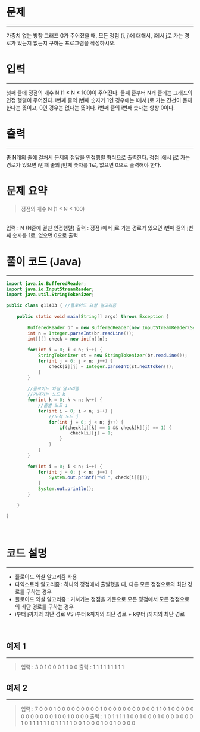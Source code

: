 # 문제
---
가중치 없는 방향 그래프 G가 주어졌을 때, 모든 정점 (i, j)에 대해서, i에서 j로 가는 경로가 있는지 없는지 구하는 프로그램을 작성하시오.
<br>

# 입력
---
첫째 줄에 정점의 개수 N (1 ≤ N ≤ 100)이 주어진다. 둘째 줄부터 N개 줄에는 그래프의 인접 행렬이 주어진다. i번째 줄의 j번째 숫자가 1인 경우에는 i에서 j로 가는 간선이 존재한다는 뜻이고, 0인 경우는 없다는 뜻이다. i번째 줄의 i번째 숫자는 항상 0이다.
<br>

# 출력
---
총 N개의 줄에 걸쳐서 문제의 정답을 인접행렬 형식으로 출력한다. 정점 i에서 j로 가는 경로가 있으면 i번째 줄의 j번째 숫자를 1로, 없으면 0으로 출력해야 한다.
<br>

# 문제 요약
>정점의 개수 N  (1 ≤ N ≤ 100)
<br>
입력 : N
(N줄에 걸친 인접행렬)
출력 : 정점 i에서 j로 가는 경로가 있으면 i번째 줄의 j번째 숫자를 1로, 없으면 0으로 출력

<br>

# 풀이 코드 (Java)
---
```java
import java.io.BufferedReader;
import java.io.InputStreamReader;
import java.util.StringTokenizer;

public class q11403 { //플로이드 와샬 알고리즘 
	
	public static void main(String[] args) throws Exception {
		
		BufferedReader br = new BufferedReader(new InputStreamReader(System.in));
		int n = Integer.parseInt(br.readLine());
		int[][] check = new int[n][n];
		
		for(int i = 0; i < n; i++) {
			StringTokenizer st = new StringTokenizer(br.readLine());
			for(int j = 0; j < n; j++) {
				check[i][j] = Integer.parseInt(st.nextToken());
			}
		}
		
        //플로이드 와샬 알고리즘 
		//거쳐가는 노드 k
		for(int k = 0; k < n; k++) {
			//출발 노드 i
			for(int i = 0; i < n; i++) {
				//도착 노드 j
				for(int j = 0; j < n; j++) {
					if(check[i][k] == 1 && check[k][j] == 1) {
						check[i][j] = 1;
					}
				}
			}
		}
		
		for(int i = 0; i < n; i++) {
			for(int j = 0; j < n; j++) {
				System.out.printf("%d ", check[i][j]);
			}
			System.out.println();
		}

	}

}
```
<br>

# 코드 설명
---
+ 플로이드 와샬 알고리즘 사용
+ 다익스트라 알고리즘 : 하나의 정점에서 출발했을 때, 다른 모든 정점으로의 최단 경로를 구하는 경우
+ 플로이드 와샬 알고리즘 : 거쳐가는 정점을 기준으로 모든 정점에서 모든 정점으로의 최단 경로를 구하는 경우
+ i부터 j까지의 최단 경로 VS i부터 k까지의 최단 경로 + k부터 j까지의 최단 경로

<br>

## 예제 1
---
>입력 :
3
0 1 0
0 0 1
1 0 0
출력 :
1 1 1
1 1 1
1 1 1

## 예제 2
---
>입력 :
7
0 0 0 1 0 0 0
0 0 0 0 0 0 1
0 0 0 0 0 0 0
0 0 0 0 1 1 0
1 0 0 0 0 0 0
0 0 0 0 0 0 1
0 0 1 0 0 0 0
출력 : 
1 0 1 1 1 1 1
0 0 1 0 0 0 1
0 0 0 0 0 0 0
1 0 1 1 1 1 1
1 0 1 1 1 1 1
0 0 1 0 0 0 1
0 0 1 0 0 0 0